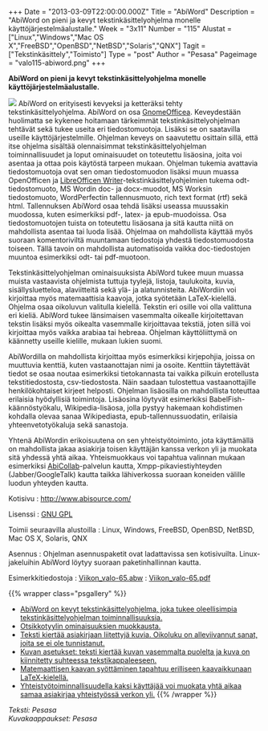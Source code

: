 +++
Date = "2013-03-09T22:00:00.000Z"
Title = "AbiWord"
Description = "AbiWord on pieni ja kevyt tekstinkäsittelyohjelma monelle käyttöjärjestelmäalustalle."
Week = "3x11"
Number = "115"
Alustat = ["Linux","Windows","Mac OS X","FreeBSD","OpenBSD","NetBSD","Solaris","QNX"]
Tagit = ["Tekstinkäsittely","Toimisto"]
Type = "post"
Author = "Pesasa"
Pageimage = "valo115-abiword.png"
+++


**AbiWord on pieni ja kevyt tekstinkäsittelyohjelma monelle
käyttöjärjestelmäalustalle.**

![ ](/images/valo115-abiword.png "fig:valo115-abiword.png") AbiWord on
erityisesti kevyeksi ja ketteräksi tehty tekstinkäsittelyohjelma.
AbiWord on osa [GnomeOfficea](https://live.gnome.org/GnomeOffice/).
Keveydestään huolimatta se kykenee hoitamaan tärkeimmät
tekstinkäsittelyohjelman tehtävät sekä tukee useita eri tiedostomuotoja.
Lisäksi se on saatavilla useille käyttöjärjestelmille. Ohjelman keveys
on saavutettu osittain sillä, että itse ohjelma sisältää olennaisimmat
tekstinkäsittelyohjelman toiminnallisuudet ja loput ominaisuudet on
toteutettu lisäosina, joita voi asentaa ja ottaa pois käytöstä tarpeen
mukaan. Ohjelman tukemia avattavia tiedostomuotoja ovat sen oman
tiedostomuodon lisäksi muun muassa OpenOfficen ja [LibreOfficen
Writer](LibreOffice_Writer "wikilink")-tekstinkäsittelyohjelmien tukema
odt-tiedostomuoto, MS Wordin doc- ja docx-muodot, MS Worksin
tiedostomuoto, WordPerfectin tallennusmuoto, rich text format (rtf) sekä
html. Tallennuksen AbiWord osaa tehdä lisäksi useassa muussakin
muodossa, kuten esimerkiksi pdf-, latex- ja epub-muodoissa. Osa
tiedostomuotojen tuista on toteutettu lisäosana ja sitä kautta niitä on
mahdollista asentaa tai luoda lisää. Ohjelmaa on mahdollista käyttää
myös suoraan komentoriviltä muuntamaan tiedostoja yhdestä
tiedostomuodosta toiseen. Tällä tavoin on mahdollista automatisoida
vaikka doc-tiedostojen muuntoa esimerkiksi odt- tai pdf-muotoon.

Tekstinkäsittelyohjelman ominaisuuksista AbiWord tukee muun muassa
muista vastaavista ohjelmista tuttuja tyylejä, listoja, taulukoita,
kuvia, sisällysluetteloa, alaviitteitä sekä ylä- ja alatunnisteita.
AbiWordiin voi kirjoittaa myös matemaattisia kaavoja, jotka syötetään
LaTeX-kielellä. Ohjelma osaa oikoluvun valitulla kielellä. Tekstin eri
osille voi olla valittuna eri kieliä. AbiWord tukee länsimaisen
vasemmalta oikealle kirjoitettavan tekstin lisäksi myös oikealta
vasemmalle kirjoittavaa tekstiä, joten sillä voi kirjoittaa myös vaikka
arabiaa tai hebreaa. Ohjelman käyttöliittymä on käännetty useille
kielille, mukaan lukien suomi.

AbiWordilla on mahdollista kirjoittaa myös esimerkiksi kirjepohjia,
joissa on muuttuvia kenttiä, kuten vastaanottajan nimi ja osoite.
Kenttiin täytettävät tiedot se osaa noutaa esimerkiksi tietokannasta tai
vaikka pilkuin erotellusta tekstitiedostosta, csv-tiedostosta. Näin
saadaan tulostettua vastaanottajille henkilökohtaiset kirjeet helposti.
Ohjelman lisäosilla on mahdollista toteuttaa erilaisia hyödyllisiä
toimintoja. Lisäosina löytyvät esimerkiksi BabelFish-käännöstyökalu,
Wikipedia-lisäosa, jolla pystyy hakemaan kohdistimen kohdalla olevaa
sanaa Wikipediasta, epub-tallennussuodatin, erilaisia
yhteenvetotyökaluja sekä sanastoja.

Yhtenä AbiWordin erikoisuutena on sen yhteistyötoiminto, jota
käyttämällä on mahdollista jakaa asiakirja toisen käyttäjän kanssa
verkon yli ja muokata sitä yhdessä yhtä aikaa. Yhteismuokkaus voi
tapahtua valinnan mukaan esimerkiksi
[AbiCollab](http://abicollab.net)-palvelun kautta,
Xmpp-pikaviestiyhteyden (Jabber/GoogleTalk) kautta taikka lähiverkossa
suoraan koneiden välille luodun yhteyden kautta.

Kotisivu
:   <http://www.abisource.com/>

Lisenssi
:   [GNU GPL](GNU_GPL)

Toimii seuraavilla alustoilla
:   Linux, Windows, FreeBSD, OpenBSD, NetBSD, Mac OS X, Solaris, QNX

Asennus
:   Ohjelman asennuspaketit ovat ladattavissa sen kotisivuilta.
    Linux-jakeluihin AbiWord löytyy suoraan paketinhallinnan kautta.

Esimerkkitiedostoja
:   [Viikon_valo-65.abw](http://viikonvalo.fi/files/Viikon_valo-65.abw)
:   [Viikon_valo-65.pdf](http://viikonvalo.fi/files/Viikon_valo-65.pdf)

{{% wrapper class="psgallery" %}}
-   [AbiWord on kevyt tekstinkäsittelyohjelma, joka tukee oleellisimpia
    tekstinkäsittelyohjelman toiminnallisuuksia.](/images/abiword-1.png)
-   [Otsikkotyylin ominaisuuksien muokkausta.](/images/abiword-2.png)
-   [Teksti kiertää asiakirjaan liitettyjä kuvia. Oikoluku on
    alleviivannut sanat, joita se ei ole
    tunnistanut.](/images/abiword-3.png)
-   [Kuvan asetukset: teksti kiertää kuvan vasemmalta puolelta ja kuva
    on kiinnitetty suhteessa tekstikappaleeseen.](/images/abiword-4.png)
-   [Matemaattisen kaavan syöttäminen tapahtuu erilliseen kaavaikkunaan
    LaTeX-kielellä.](/images/abiword-5.png)
-   [Yhteistyötoiminnallisuudella kaksi käyttäjää voi muokata yhtä aikaa
    samaa asiakirjaa yhteistyössä verkon yli.](/images/abiword-6.png)
{{% /wrapper %}}

*Teksti: Pesasa* <br />
*Kuvakaappaukset: Pesasa*



